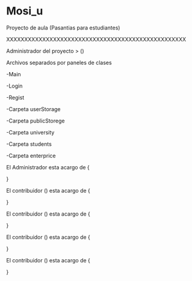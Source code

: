 # Mosi_u
Proyecto de aula (Pasantias para estudiantes)

XXXXXXXXXXXXXXXXXXXXXXXXXXXXXXXXXXXXXXXXXXXXXXXXXX

Administrador del proyecto > ()

Archivos separados por paneles de clases

-Main

-Login

-Regist

-Carpeta userStorage

-Carpeta publicStorege

-Carpeta university

-Carpeta students

-Carpeta enterprice

El Administrador esta acargo de {
  
}

El contribuidor () esta acargo de {
  
}

El contribuidor () esta acargo de {
  
}

El contribuidor () esta acargo de {
  
}

El contribuidor () esta acargo de {
  
}
